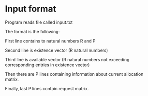 # Input format
Program reads file called input.txt

The format is the following:

First line contains to natural numbers R and P

Second line is existence vector (R natural numbers)

Third line is available vector (R natural numbers not exceeding corresponding entries in existence vector)

Then there are P lines containing information about current allocation matrix.

Finally, last P lines contain request matrix.

